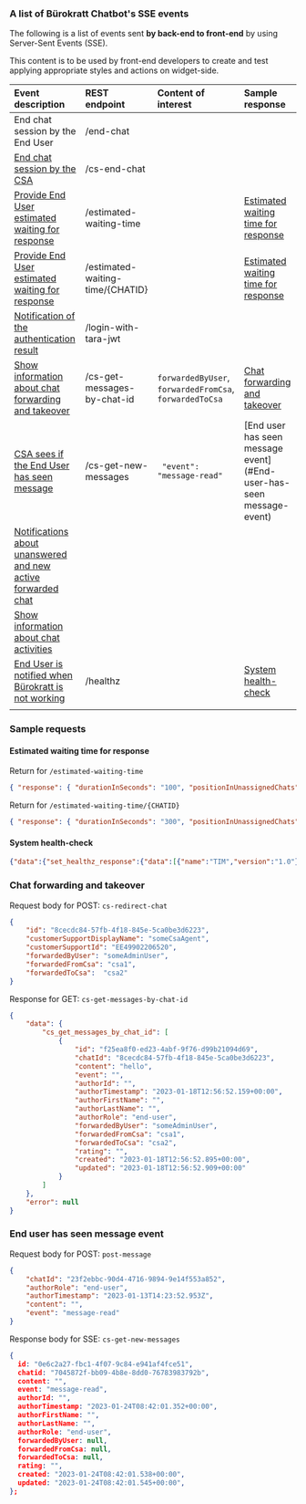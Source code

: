 ### A list of Bürokratt Chatbot's SSE events

The following is a list of events sent **by back-end to front-end** by using Server-Sent Events (SSE).

This content is to be used by front-end developers to create and test applying appropriate styles and actions on widget-side.

| Event description                                                                                                          | REST endpoint                    | Content of interest                                     | Sample response                                                             |
| :------------------------------------------------------------------------------------------------------------------------- | :------------------------------- | :------------------------------------------------------ | :-------------------------------------------------------------------------- |
| End chat session by the End User                                                                                           | /end-chat                        |                                                         |                                                                             |
| [End chat session by the CSA](https://github.com/buerokratt/Buerokratt-Chatbot/issues/6)                                   | /cs-end-chat                     |                                                         |                                                                             |
| [Provide End User estimated waiting for response](https://github.com/buerokratt/Buerokratt-Chatbot/issues/48)              | /estimated-waiting-time          |                                                         | [Estimated waiting time for response](#Estimated-waiting-time-for-response) |
| [Provide End User estimated waiting for response](https://github.com/buerokratt/Buerokratt-Chatbot/issues/48)              | /estimated-waiting-time/{CHATID} |                                                         | [Estimated waiting time for response](#Estimated-waiting-time-for-response) |
| [Notification of the authentication result](https://github.com/buerokratt/Buerokratt-Chatbot/issues/46)                    |     /login-with-tara-jwt                             |                                                         |                                                                             |
| [Show information about chat forwarding and takeover](https://github.com/buerokratt/Buerokratt-Chatbot/issues/39)          | /cs-get-messages-by-chat-id      | `forwardedByUser`, `forwardedFromCsa`, `forwardedToCsa` |   [Chat forwarding and takeover](#Chat-forwarding-and-takeover)                                                                          |
| [CSA sees if the End User has seen message](https://github.com/buerokratt/Buerokratt-Chatbot/issues/11)                    | /cs-get-new-messages             |     ` "event": "message-read"`                                                    |     [End user has seen message event](#End-user-has-seen message-event)                                                                        |
| [Notifications about unanswered and new active forwarded chat](https://github.com/buerokratt/Buerokratt-Chatbot/issues/24) |                                  |                                                         |                                                                             |
| [Show information about chat activities](https://github.com/buerokratt/Buerokratt-Chatbot/issues/42)                       |                                  |                                                         |                                                                             |
| [End User is notified when Bürokratt is not working](https://github.com/buerokratt/Buerokratt-Chatbot/issues/43)           | /healthz                         |                                                         | [System health-check](#System-health-check)                                 |
|                                                                                                                            |                                  |                                                         |                                                                             |

### Sample requests

#### Estimated waiting time for response

Return for `/estimated-waiting-time`

```json
{ "response": { "durationInSeconds": "100", "positionInUnassignedChats": "0" } }
```

Return for `/estimated-waiting-time/{CHATID}`

```json
{ "response": { "durationInSeconds": "300", "positionInUnassignedChats": "3" } }
```

#### System health-check

```json
{"data":{"set_healthz_response":{"data":[{"name":"TIM","version":"1.0"},{"name":"RUUTER","version":"1.0"},{"name":"DMAPPER","version":"1.0"},{"name":"RESQL","version":"1.0"}]}},"error":null}
```

### Chat forwarding and takeover

Request body for POST: `cs-redirect-chat`

```json
{
    "id": "8cecdc84-57fb-4f18-845e-5ca0be3d6223",
    "customerSupportDisplayName": "someCsaAgent",
    "customerSupportId": "EE49902206520",
    "forwardedByUser": "someAdminUser",
    "forwardedFromCsa": "csa1",
    "forwardedToCsa":  "csa2"
}
```


Response for GET: `cs-get-messages-by-chat-id`

```json
{
    "data": {
        "cs_get_messages_by_chat_id": [
            {
                "id": "f25ea8f0-ed23-4abf-9f76-d99b21094d69",
                "chatId": "8cecdc84-57fb-4f18-845e-5ca0be3d6223",
                "content": "hello",
                "event": "",
                "authorId": "",
                "authorTimestamp": "2023-01-18T12:56:52.159+00:00",
                "authorFirstName": "",
                "authorLastName": "",
                "authorRole": "end-user",
                "forwardedByUser": "someAdminUser",
                "forwardedFromCsa": "csa1",
                "forwardedToCsa": "csa2",
                "rating": "",
                "created": "2023-01-18T12:56:52.895+00:00",
                "updated": "2023-01-18T12:56:52.909+00:00"
            }
        ]
    },
    "error": null
}
```

### End user has seen message event

Request body for POST: `post-message`

```json
{
    "chatId": "23f2ebbc-90d4-4716-9894-9e14f553a852",
    "authorRole": "end-user",
    "authorTimestamp": "2023-01-13T14:23:52.953Z",
    "content": "",
    "event": "message-read"
}
```
Response body for SSE: `cs-get-new-messages`

```json
{
  id: "0e6c2a27-fbc1-4f07-9c84-e941af4fce51",
  chatid: "7045872f-bb09-4b8e-8dd0-76783983792b",
  content: "",
  event: "message-read",
  authorId: "",
  authorTimestamp: "2023-01-24T08:42:01.352+00:00",
  authorFirstName: "",
  authorLastName: "",
  authorRole: "end-user",
  forwardedByUser: null,
  forwardedFromCsa: null,
  forwardedToCsa: null,
  rating: "",
  created: "2023-01-24T08:42:01.538+00:00",
  updated: "2023-01-24T08:42:01.545+00:00",
};
```


